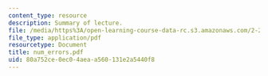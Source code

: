 ```yaml
---
content_type: resource
description: Summary of lecture.
file: /media/https%3A/open-learning-course-data-rc.s3.amazonaws.com/2-29-numerical-marine-hydrodynamics-13-024-spring-2003/80a752ce0ec04aeaa560131e2a5440f8_num_errors.pdf
file_type: application/pdf
resourcetype: Document
title: num_errors.pdf
uid: 80a752ce-0ec0-4aea-a560-131e2a5440f8
---
```

